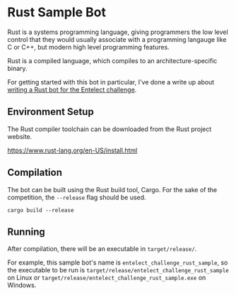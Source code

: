 # Rust Sample Bot

Rust is a systems programming language, giving programmers the low
level control that they would usually associate with a programming
langauge like C or C++, but modern high level programming features.

Rust is a compiled language, which compiles to an
architecture-specific binary.

For getting started with this bot in particular, I've done a write up
about [writing a Rust bot for the Entelect challenge](https://www.worthe-it.co.za/programming/2018/05/02/writing-an-entelect-challenge-bot-in-rust.html).

## Environment Setup

The Rust compiler toolchain can be downloaded from the Rust project
website.

https://www.rust-lang.org/en-US/install.html

## Compilation

The bot can be built using the Rust build tool, Cargo. For the sake of
the competition, the `--release` flag should be used.

```
cargo build --release
```

## Running

After compilation, there will be an executable in
`target/release/`.

For example, this sample bot's name is
`entelect_challenge_rust_sample`, so the executable to be run is
`target/release/entelect_challenge_rust_sample` on Linux or
`target/release/entelect_challenge_rust_sample.exe` on Windows.

